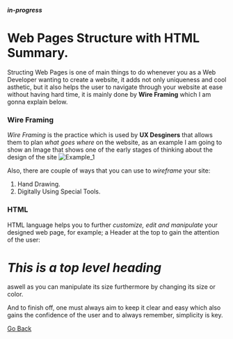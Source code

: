 ***in-progress***
# Web Pages Structure with HTML Summary.

Structing Web Pages is one of main things to do whenever you as a Web Developer wanting to create a website,
it adds not only uniqueness and cool asthetic, but it also helps the user to navigate through your website at ease without having hard time, it is mainly done by **Wire Framing** which I am gonna explain below.



### Wire Framing

*Wire Framing* is the practice which is used by **UX Desginers** that allows them to plan _what goes where_ on the website, as an example I am going to show an Image that shows one of the early stages of thinking about the design of the site
![Example_1](https://d33wubrfki0l68.cloudfront.net/dbb80f2f6a5dafa25f702ad00bc429057fb59cec/52716/en/blog/uploads/versions/samuel-student-wireframe---x----972-715x---.png)



Also, there are couple of ways that you can use to _wireframe_ your site:

1. Hand Drawing.
2. Digitally Using Special Tools.

### HTML

HTML language helps you to further *customize, edit and manipulate* your designed web page, for example; a Header at the top to gain the attention of the user:

***<h1>This is a top level heading</h1>***

aswell as you can manipulate its size furthermore by changing its size or color.



And to finish off, one must always aim to keep it clear and easy which also gains the confidence of the user and to always remember, simplicity is key.




[Go Back](https://musaabshalaldeh.github.io/reading-notes/)